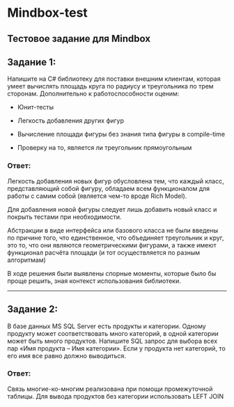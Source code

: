 # Mindbox-test

## Тестовое задание для Mindbox

## Задание 1:

Напишите на C# библиотеку для поставки внешним клиентам, которая умеет вычислять площадь круга по радиусу и треугольника по трем сторонам. Дополнительно к работоспособности оценим:

- Юнит-тесты

- Легкость добавления других фигур

- Вычисление площади фигуры без знания типа фигуры в compile-time

- Проверку на то, является ли треугольник прямоугольным
  

### Ответ:

Легкость добавления новых фигур обусловлена тем, что каждый класс, представляющий собой фигуру, обладаем всем функционалом для работы с самим собой (является чем-то вроде Rich Model).

Для добавления новой фигуры следует лишь добавить новый класс и покрыть тестами при необходимости.

Абстракции в виде интерфейса или базового класса не были введены по причине того, что единственное, что объединяет треугольник и круг, это то, что они являются геометрическими фигурами, а также имеют функционал расчёта площади (и тот осуществляется по разным алгоритмам)

В ходе решения были выявлены спорные моменты, которые было бы проще решить, зная контекст использования библиотеки.

---

## Задание 2:

В базе данных MS SQL Server есть продукты и категории. Одному продукту может соответствовать много категорий, в одной категории может быть много продуктов. Напишите SQL запрос для выбора всех пар «Имя продукта – Имя категории». Если у продукта нет категорий, то его имя все равно должно выводиться.

### Ответ:

Связь многие-ко-многим реализована при помощи промежуточной таблицы. Для вывода продуктов без категории использовать LEFT JOIN